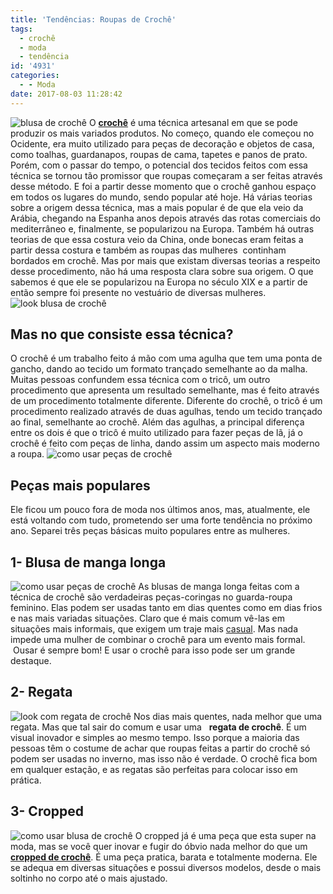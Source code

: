 ```yaml
---
title: 'Tendências: Roupas de Crochê'
tags:
  - crochê
  - moda
  - tendência
id: '4931'
categories:
  - - Moda
date: 2017-08-03 11:28:42
---
```


![blusa de crochê](http://natalia.blog.br/wp-content/uploads/2017/07/como-usar-roupa-de-crochê.jpg) O [**crochê**](http://uppermag.com/blusas-de-croche-mais-de-100-modelos-para-voce-se-inspirar/) é uma técnica artesanal em que se pode produzir os mais variados produtos. No começo, quando ele começou no Ocidente, era muito utilizado para peças de decoração e objetos de casa, como toalhas, guardanapos, roupas de cama, tapetes e panos de prato. Porém, com o passar do tempo, o potencial dos tecidos feitos com essa técnica se tornou tão promissor que roupas começaram a ser feitas através desse método. E foi a partir desse momento que o crochê ganhou espaço em todos os lugares do mundo, sendo popular até hoje. Há várias teorias sobre a origem dessa técnica, mas a mais popular é de que ela veio da Arábia, chegando na Espanha anos depois através das rotas comerciais do mediterrâneo e, finalmente, se popularizou na Europa. Também há outras teorias de que essa costura veio da China, onde bonecas eram feitas a partir dessa costura e também as roupas das mulheres  continham bordados em crochê. Mas por mais que existam diversas teorias a respeito desse procedimento, não há uma resposta clara sobre sua origem. O que sabemos é que ele se popularizou na Europa no século XIX e a partir de então sempre foi presente no vestuário de diversas mulheres. ![look blusa de crochê](http://natalia.blog.br/wp-content/uploads/2017/07/blusa-de-crochê-como-usar.jpg)

## Mas no que consiste essa técnica?

O crochê é um trabalho feito á mão com uma agulha que tem uma ponta de gancho, dando ao tecido um formato trançado semelhante ao da malha. Muitas pessoas confundem essa técnica com o tricô, um outro procedimento que apresenta um resultado semelhante, mas é feito através de um procedimento totalmente diferente. Diferente do crochê, o tricô é um procedimento realizado através de duas agulhas, tendo um tecido trançado ao final, semelhante ao crochê. Além das agulhas, a principal diferença entre os dois é que o tricô é muito utilizado para fazer peças de lã, já o crochê é feito com peças de linha, dando assim um aspecto mais moderno a roupa. ![como usar peças de crochê](http://natalia.blog.br/wp-content/uploads/2017/07/look-com-blusa-de-crochê.jpg)

## Peças mais populares

Ele ficou um pouco fora de moda nos últimos anos, mas, atualmente, ele está voltando com tudo, prometendo ser uma forte tendência no próximo ano. Separei três peças básicas muito populares entre as mulheres.

## 1- Blusa de manga longa

![como usar peças de crochê](http://natalia.blog.br/wp-content/uploads/2017/07/manda-comprida-croche.jpg) As blusas de manga longa feitas com a técnica de crochê são verdadeiras peças-coringas no guarda-roupa feminino. Elas podem ser usadas tanto em dias quentes como em dias frios e nas mais variadas situações. Claro que é mais comum vê-las em situações mais informais, que exigem um traje mais [casual](http://uppermag.com/estilo-casual-feminino-diversas-inspiracoes-para-o-seu-dia-a-dia/). Mas nada impede uma mulher de combinar o crochê para um evento mais formal.  Ousar é sempre bom! E usar o crochê para isso pode ser um grande destaque.

## 2- Regata

![look com regata de crochê ](http://natalia.blog.br/wp-content/uploads/2017/07/regata-croche.jpg) Nos dias mais quentes, nada melhor que uma regata. Mas que tal sair do comum e usar uma   **regata de crochê**. É um visual inovador e simples ao mesmo tempo. Isso porque a maioria das pessoas têm o costume de achar que roupas feitas a partir do crochê só podem ser usadas no inverno, mas isso não é verdade. O crochê fica bom em qualquer estação, e as regatas são perfeitas para colocar isso em prática.

## 3- Cropped

![como usar blusa de crochê ](http://natalia.blog.br/wp-content/uploads/2017/07/como-usar-cropped.jpg) O cropped já é uma peça que esta super na moda, mas se você quer inovar e fugir do óbvio nada melhor do que um [**cropped de crochê**](http://uppermag.com/cropped-de-croche-lindos-modelos-e-dicas-de-looks). É uma peça pratica, barata e totalmente moderna. Ele se adequa em diversas situações e possui diversos modelos, desde o mais soltinho no corpo até o mais ajustado.